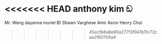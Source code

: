 <<<<<<< HEAD
anthony kim ඞ
=======
Mr. Wang
dayanna muriel B)
Shawn Varghese
Amir Asror
Henry Choi
>>>>>>> 45ecfb8a8e80a277f3f941b11c72caa2f807b9a4
